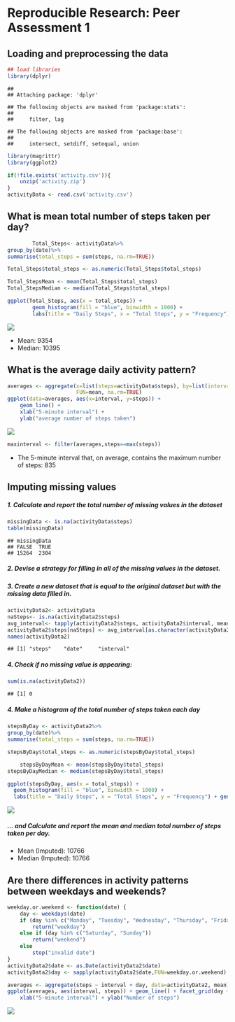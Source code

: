 # Reproducible Research: Peer Assessment 1


## Loading and preprocessing the data


```r
## load libraries
library(dplyr)
```

```
## 
## Attaching package: 'dplyr'
```

```
## The following objects are masked from 'package:stats':
## 
##     filter, lag
```

```
## The following objects are masked from 'package:base':
## 
##     intersect, setdiff, setequal, union
```

```r
library(magrittr)
library(ggplot2)

if(!file.exists('activity.csv')){
    unzip('activity.zip')
}
activityData <- read.csv('activity.csv')
```

## What is mean total number of steps taken per day?


```r
		Total_Steps<- activityData%>%
group_by(date)%>%
summarise(total_steps = sum(steps, na.rm=TRUE))

Total_Steps$total_steps <- as.numeric(Total_Steps$total_steps)

Total_StepsMean <- mean(Total_Steps$total_steps)
Total_StepsMedian <- median(Total_Steps$total_steps)

ggplot(Total_Steps, aes(x = total_steps)) +
        geom_histogram(fill = "blue", binwidth = 1000) +
        labs(title = "Daily Steps", x = "Total Steps", y = "Frequency") + geom_vline(aes(xintercept = Total_StepsMedian, color="median"), linetype="solid", size=1.5) + geom_vline(aes(xintercept = Total_StepsMean, color="mean"), linetype="dotted",, size=1.5) + scale_color_manual(name = NULL, values = c(median = "black", mean = "red"))
```

![](PA1_template_files/figure-html/unnamed-chunk-2-1.png)<!-- -->

* Mean: 9354
* Median:  10395


## What is the average daily activity pattern?

```r
averages <- aggregate(x=list(steps=activityData$steps), by=list(interval=activityData$interval),
                      FUN=mean, na.rm=TRUE)
ggplot(data=averages, aes(x=interval, y=steps)) +
    geom_line() +
    xlab("5-minute interval") +
    ylab("average number of steps taken")
```

![](PA1_template_files/figure-html/unnamed-chunk-3-1.png)<!-- -->

```r
maxinterval <- filter(averages,steps==max(steps))
```

* The 5-minute interval that, on average, contains the maximum number of steps: 835


## Imputing missing values

##### 1. Calculate and report the total number of missing values in the dataset 

```r
missingData <- is.na(activityData$steps)
table(missingData)
```

```
## missingData
## FALSE  TRUE 
## 15264  2304
```

##### 2. Devise a strategy for filling in all of the missing values in the dataset.
##### 3. Create a new dataset that is equal to the original dataset but with the missing data filled in.

```r
activityData2<- activityData
naSteps<- is.na(activityData2$steps)
avg_interval<- tapply(activityData2$steps, activityData2$interval, mean, na.rm=TRUE, simplify = TRUE)
activityData2$steps[naSteps] <- avg_interval[as.character(activityData2$interval[naSteps])]
names(activityData2) 
```

```
## [1] "steps"    "date"     "interval"
```
##### 4. Check if no missing value is appearing:


```r
sum(is.na(activityData2))
```

```
## [1] 0
```


##### 4. Make a histogram of the total number of steps taken each day 

```r
stepsByDay <- activityData2%>%
group_by(date)%>%
summarise(total_steps = sum(steps, na.rm=TRUE))

stepsByDay$total_steps <- as.numeric(stepsByDay$total_steps)

	stepsByDayMean <- mean(stepsByDay$total_steps)
stepsByDayMedian <- median(stepsByDay$total_steps)

ggplot(stepsByDay, aes(x = total_steps)) +
  geom_histogram(fill = "blue", binwidth = 1000) +
  labs(title = "Daily Steps", x = "Total Steps", y = "Frequency") + geom_vline(aes(xintercept = stepsByDayMedian, color="median"), linetype="solid", size=1.5) + geom_vline(aes(xintercept = stepsByDayMean, color="mean"), linetype="dotted",, size=1.5) + scale_color_manual(name = NULL, values = c(median = "black", mean = "red"))
```

![](PA1_template_files/figure-html/unnamed-chunk-7-1.png)<!-- -->
##### ... and Calculate and report the mean and median total number of steps taken per day. 

* Mean (Imputed): 10766
* Median (Imputed):  10766



## Are there differences in activity patterns between weekdays and weekends?



```r
weekday.or.weekend <- function(date) {
    day <- weekdays(date)
    if (day %in% c("Monday", "Tuesday", "Wednesday", "Thursday", "Friday"))
        return("weekday")
    else if (day %in% c("Saturday", "Sunday"))
        return("weekend")
    else
        stop("invalid date")
}
activityData2$date <- as.Date(activityData2$date)
activityData2$day <- sapply(activityData2$date,FUN=weekday.or.weekend)
```


```r
averages <- aggregate(steps ~ interval + day, data=activityData2, mean)
ggplot(averages, aes(interval, steps)) + geom_line() + facet_grid(day ~ .) +
    xlab("5-minute interval") + ylab("Number of steps")
```

![](PA1_template_files/figure-html/unnamed-chunk-9-1.png)<!-- -->

